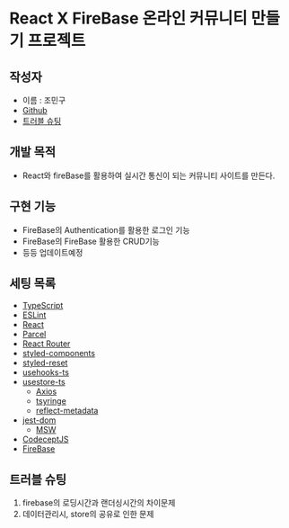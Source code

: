 # React X FireBase  온라인 커뮤니티 만들기 프로젝트

## 작성자

- 이름 : 조민구
- [Github](https://github.com/mingoojo)
- [트러블 슈팅](https://swyks112s-organization.gitbook.io/mingoojo/)

## 개발 목적

- React와 fireBase를 활용하여 실시간 통신이 되는 커뮤니티 사이트를 만든다.


## 구현 기능

- FireBase의 Authentication를 활용한 로그인 기능
- FireBase의 FireBase 활용한 CRUD기능
- 등등 업데이트예정

## 세팅 목록

- [TypeScript](https://www.typescriptlang.org/)
- [ESLint](https://eslint.org/)
- [React](https://react.dev/)
- [Parcel](https://parceljs.org/)
- [React Router](https://github.com/remix-run/react-router)
- [styled-components](https://github.com/styled-components/styled-components)
- [styled-reset](https://github.com/zacanger/styled-reset)
- [usehooks-ts](https://github.com/juliencrn/usehooks-ts)
- [usestore-ts](https://github.com/seed2whale/usestore-ts)
    - [Axios](https://github.com/axios/axios)
    - [tsyringe](https://github.com/microsoft/tsyringe)
    - [reflect-metadata](https://github.com/rbuckton/reflect-metadata)
- [jest-dom](https://github.com/testing-library/jest-dom)
    - [MSW](https://github.com/mswjs/msw)
- [CodeceptJS](https://codecept.io/)
- [FireBase](https://console.firebase.google.com/?hl=ko)


## 트러블 슈팅
1. firebase의 로딩시간과 랜더싱시간의 차이문제
2. 데이터관리시, store의 공유로 인한 문제
